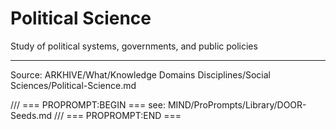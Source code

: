 # Political Science

Study of political systems, governments, and public policies

---
Source: ARKHIVE/What/Knowledge Domains Disciplines/Social Sciences/Political-Science.md

/// === PROPROMPT:BEGIN ===
see: MIND/ProPrompts/Library/DOOR-Seeds.md
/// === PROPROMPT:END ===
